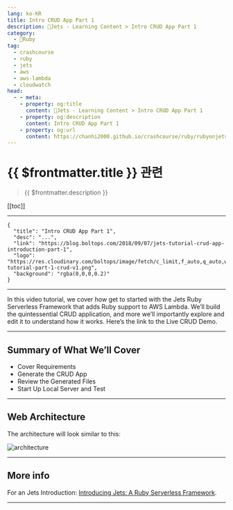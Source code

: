 ```yaml
---
lang: ko-KR
title: Intro CRUD App Part 1
description: 🔻Jets - Learning Content > Intro CRUD App Part 1
category:
  - 🔻Ruby
tag:
  - crashcourse
  - ruby
  - jets
  - aws
  - aws-lambda
  - cloudwatch
head:
  - - meta:
    - property: og:title
      content: 🔻Jets - Learning Content > Intro CRUD App Part 1
    - property: og:description
      content: Intro CRUD App Part 1
    - property: og:url
      content: https://chanhi2000.github.io/crashcourse/ruby/rubyonjets-learning-content/20180907-jets-tutorial-crud-app-introduction-part-1.html
---
```


# {{ $frontmatter.title }} 관련

> {{ $frontmatter.description }}

[[toc]]

---

```component VPCard
{
  "title": "Intro CRUD App Part 1",
  "desc": "...",
  "link": "https://blog.boltops.com/2018/09/07/jets-tutorial-crud-app-introduction-part-1",
  "logo": "https://res.cloudinary.com/boltops/image/fetch/c_limit,f_auto,q_auto,w_708/https://blog.boltops.com/img/posts/2018/09/jets-tutorial-part-1-crud-v1.png",
  "background": "rgba(0,0,0,0.2)"
}
```

---

<VidStack src="youtube/yJIZFc9TZJo" />

In this video tutorial, we cover how get to started with the Jets Ruby Serverless Framework that adds Ruby support to AWS Lambda. We’ll build the quintessential CRUD application, and more we’ll importantly explore and edit it to understand how it works. Here’s the link to the Live CRUD Demo.

---

## Summary of What We’ll Cover

- Cover Requirements
- Generate the CRUD App
- Review the Generated Files
- Start Up Local Server and Test

---

## Web Architecture

The architecture will look similar to this:

![architecture](https://blog.boltops.com/img/posts/2018/09/jets-web-architecture.png)

---

## More info

For an Jets Introduction: [Introducing Jets: A Ruby Serverless Framework](https://blog.boltops.com/2018/08/18/introducing-jets-a-ruby-serverless-framework/).

---

<TagLinks />